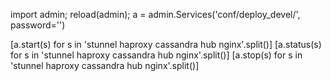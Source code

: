 import admin; reload(admin); a = admin.Services('conf/deploy_devel/', password='')

[a.start(s) for s in 'stunnel haproxy cassandra hub nginx'.split()]
[a.status(s) for s in 'stunnel haproxy cassandra hub nginx'.split()]
[a.stop(s) for s in 'stunnel haproxy cassandra hub nginx'.split()]

